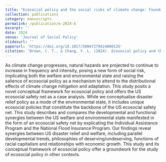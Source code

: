 ```yaml
---
title: "Ecosocial policy and the social risks of climate change: Foundations of the U.S. ecosocial safety net"
collection: publications
category: manuscripts
permalink: /publication/m-2024-6
excerpt: ''
date: 2024
venue: 'Journal of Social Policy'
slidesurl: ''
paperurl: 'https://doi.org/10.1017/S0047279424000126'
citation: 'Brown, C. T., & Chang, Y. L. (2024). Ecosocial policy and the social risks of climate change: Foundations of the U.S. ecosocial safety net. Journal of Social Policy. https://doi.org/10.1017/S0047279424000126.'
---
```


As climate change progresses, natural hazards are projected to continue to increase in frequency and intensity, posing a new form of social risk, implicating both the welfare and environmental state and raising the salience of ecosocial policy as a mechanism to attend to the distributional effects of climate change mitigation and adaptation. This study posits a novel conceptual framework for ecosocial policy and offers the US ecosocial safety net as a case analysis. While we conceptualise disaster relief policy as a mode of the environmental state, it includes unique ecosocial policies that constitute the backbone of the US ecosocial safety net. This study describes and compares the developmental and functional synergies between the US welfare and environmental state manifested in the form of an ecosocial safety net by explicating the Individual Assistance Program and the National Flood Insurance Program. Our findings reveal synergies between US disaster relief and welfare, including parallel developmental trends, philosophies of deserving/undeserving, functions of racial capitalism and relationships with economic growth. This study and its conceptual framework of ecosocial policy offer a groundwork for the study of ecosocial policy in other contexts.
